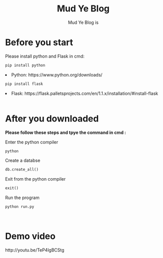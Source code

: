 
<h1 align="center">Mud Ye Blog</h1>
<p align="center">Mud Ye Blog is</p>


<h1>Before you start</h1>
<p>Please install python and Flask in cmd: </p>

```md
pip install python
```
<li>Python: https://www.python.org/downloads/ </li>

```md
pip install flask
```
<li>Flask: https://flask.palletsprojects.com/en/1.1.x/installation/#install-flask </li>

<br>
<h1>After you downloaded</h1>
<p><b>Please follow these steps and tpye the command in cmd :</b></p>

Enter the python compiler
```md
python
```

Create a databse
```md
db.create_all()
```

Exit from the python compiler
```md
exit()
```

Run the program
```md
python run.py
```


<br> 
<h1>Demo video</h1>
<p> http://youtu.be/TeP4lgBCStg </p>

